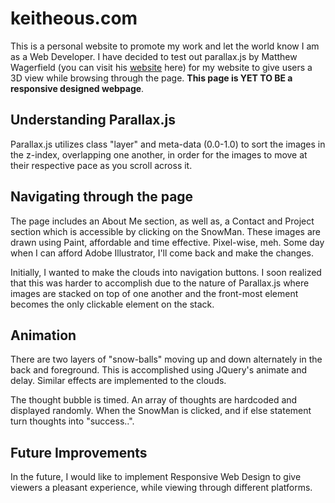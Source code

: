 keitheous.com
=============

This is a personal website to promote my work and let the world know I am as a Web Developer. I have decided to test out parallax.js by Matthew Wagerfield (you can visit his [website](http://matthew.wagerfield.com/parallax/) here) for my website to give users a 3D view while browsing through the page. **This page is YET TO BE a responsive designed webpage**.

Understanding Parallax.js
-------------------------

Parallax.js utilizes class "layer" and meta-data (0.0-1.0) to sort the images in the z-index, overlapping one another, in order for the images to move at their respective pace as you scroll across it.

Navigating through the page
---------------------------
The page includes an About Me section, as well as, a Contact and Project section which is accessible by clicking on the SnowMan. These images are drawn using Paint, affordable and time effective. Pixel-wise, meh. Some day when I can afford Adobe Illustrator, I'll come back and make the changes.

Initially, I wanted to make the clouds into navigation buttons. I soon realized that this was harder to accomplish due to the nature of Parallax.js where images are stacked on top of one another and the front-most element becomes the only clickable element on the stack.

Animation
---------
There are two layers of "snow-balls" moving up and down alternately in the back and foreground. This is accomplished using JQuery's animate and delay. Similar effects are implemented to the clouds.

The thought bubble is timed. An array of thoughts are hardcoded and displayed randomly. When the SnowMan is clicked, and if else statement turn thoughts into "success..".

Future Improvements
-------------------
In the future, I would like to implement Responsive Web Design to give viewers a pleasant experience, while viewing through different platforms.
